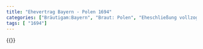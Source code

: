 ```yaml
---
title: "Ehevertrag Bayern - Polen 1694"
categories: ["Bräutigam:Bayern", "Braut: Polen", "Eheschließung vollzogen?:Ja", "verschiedenkonfessionelle Ehe?:Nein", "Dynastie Bräutigam:Wittelsbach (Bayern)", "Akteur Bräutigam:Wittelsbach (Bayern)", "Akteur Braut:Sobieski", "Textbezug?:nein", "Ständisch?:ja", "Ratifikation?:ja", "Sonstiges?:nein", "Bräutigam:Bayern", "Braut: Polen"]
tags: [ "1694"]
---
```

<!--more-->
{{<v186>}}